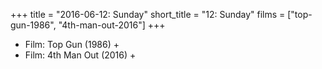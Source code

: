 +++
title = "2016-06-12: Sunday"
short_title = "12: Sunday"
films = ["top-gun-1986", "4th-man-out-2016"]
+++


* Film: Top Gun (1986) +
* Film: 4th Man Out (2016) +
